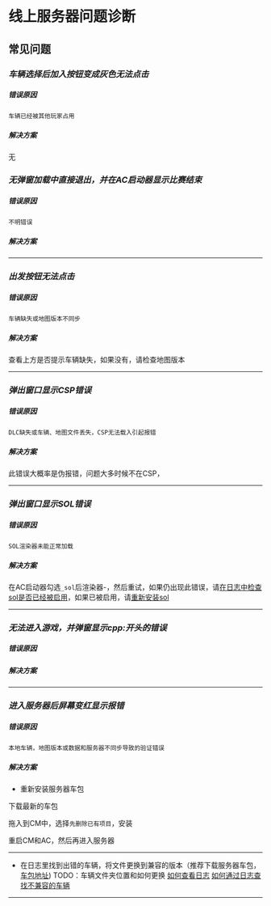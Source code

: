 # 线上服务器问题诊断


## 常见问题

### *车辆选择后加入按钮变成灰色无法点击*
##### 错误原因
`车辆已经被其他玩家占用`
##### 解决方案
无

### *无弹窗加载中直接退出，并在AC启动器显示比赛结束*
##### 错误原因
`不明错误`
##### 解决方案

------

### *出发按钮无法点击*
##### 错误原因
`车辆缺失或地图版本不同步`
##### 解决方案
查看上方是否提示车辆缺失，如果没有，请检查地图版本

------
### *弹出窗口显示CSP错误*
##### 错误原因
`DLC缺失或车辆、地图文件丢失，CSP无法载入引起报错`
##### 解决方案
此错误大概率是伪报错，问题大多时候不在CSP，

------
### *弹出窗口显示SOL错误*
##### 错误原因
`SOL渲染器未能正常加载`
##### 解决方案
在AC启动器勾选`_sol`后渲染器-[](../page_Getting/)，然后重试，如果仍出现此错误，请[在日志中检查sol是否已经被启用]()，如果已被启用，请[重新安装sol]()

------
### *无法进入游戏，并弹窗显示cpp:开头的错误*
##### 错误原因

##### 解决方案

------
### *进入服务器后屏幕变红显示报错*
##### 错误原因
`本地车辆，地图版本或数据和服务器不同步导致的验证错误`
##### 解决方案
- 重新安装服务器车包

下载最新的车包

拖入到CM中，选择`先删除已有项目`，安装

重启CM和AC，然后再进入服务器

------

- 在日志里找到出错的车辆，将文件更换到兼容的版本（推荐下载服务器车包，[车包地址]()) TODO：车辆文件夹位置和如何更换
[如何查看日志]()
[如何通过日志查找不兼容的车辆](../page_viewLog/online_error#本地车辆版本和服务器不同步)

------



